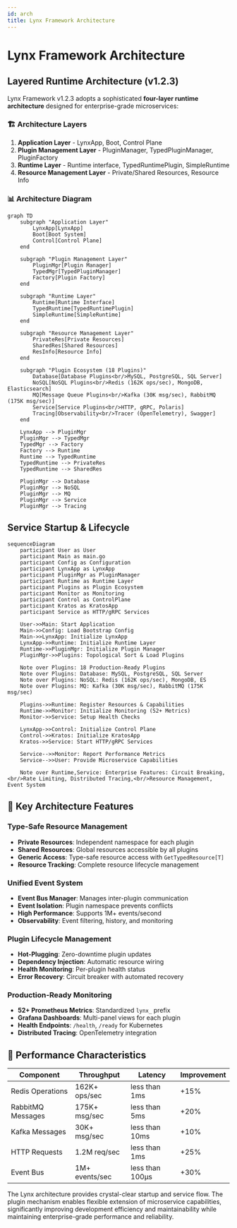 ```yaml
---
id: arch
title: Lynx Framework Architecture
---
```


# Lynx Framework Architecture

## Layered Runtime Architecture (v1.2.3)

Lynx Framework v1.2.3 adopts a sophisticated **four-layer runtime architecture** designed for enterprise-grade microservices:

### 🏗️ Architecture Layers

1. **Application Layer** - LynxApp, Boot, Control Plane
2. **Plugin Management Layer** - PluginManager, TypedPluginManager, PluginFactory  
3. **Runtime Layer** - Runtime interface, TypedRuntimePlugin, SimpleRuntime
4. **Resource Management Layer** - Private/Shared Resources, Resource Info

### 📊 Architecture Diagram

```mermaid
graph TD
    subgraph "Application Layer"
        LynxApp[LynxApp]
        Boot[Boot System]
        Control[Control Plane]
    end
    
    subgraph "Plugin Management Layer"
        PluginMgr[Plugin Manager]
        TypedMgr[TypedPluginManager]
        Factory[Plugin Factory]
    end
    
    subgraph "Runtime Layer"
        Runtime[Runtime Interface]
        TypedRuntime[TypedRuntimePlugin]
        SimpleRuntime[SimpleRuntime]
    end
    
    subgraph "Resource Management Layer"
        PrivateRes[Private Resources]
        SharedRes[Shared Resources]
        ResInfo[Resource Info]
    end
    
    subgraph "Plugin Ecosystem (18 Plugins)"
        Database[Database Plugins<br/>MySQL, PostgreSQL, SQL Server]
        NoSQL[NoSQL Plugins<br/>Redis (162K ops/sec), MongoDB, Elasticsearch]
        MQ[Message Queue Plugins<br/>Kafka (30K msg/sec), RabbitMQ (175K msg/sec)]
        Service[Service Plugins<br/>HTTP, gRPC, Polaris]
        Tracing[Observability<br/>Tracer (OpenTelemetry), Swagger]
    end
    
    LynxApp --> PluginMgr
    PluginMgr --> TypedMgr
    TypedMgr --> Factory
    Factory --> Runtime
    Runtime --> TypedRuntime
    TypedRuntime --> PrivateRes
    TypedRuntime --> SharedRes
    
    PluginMgr --> Database
    PluginMgr --> NoSQL
    PluginMgr --> MQ
    PluginMgr --> Service
    PluginMgr --> Tracing
```

## Service Startup & Lifecycle

```mermaid
sequenceDiagram
    participant User as User
    participant Main as main.go
    participant Config as Configuration
    participant LynxApp as LynxApp
    participant PluginMgr as PluginManager
    participant Runtime as Runtime Layer
    participant Plugins as Plugin Ecosystem
    participant Monitor as Monitoring
    participant Control as ControlPlane
    participant Kratos as KratosApp
    participant Service as HTTP/gRPC Services

    User->>Main: Start Application
    Main->>Config: Load Bootstrap Config
    Main->>LynxApp: Initialize LynxApp
    LynxApp->>Runtime: Initialize Runtime Layer
    Runtime->>PluginMgr: Initialize Plugin Manager
    PluginMgr->>Plugins: Topological Sort & Load Plugins
    
    Note over Plugins: 18 Production-Ready Plugins
    Note over Plugins: Database: MySQL, PostgreSQL, SQL Server
    Note over Plugins: NoSQL: Redis (162K ops/sec), MongoDB, ES
    Note over Plugins: MQ: Kafka (30K msg/sec), RabbitMQ (175K msg/sec)
    
    Plugins->>Runtime: Register Resources & Capabilities
    Runtime->>Monitor: Initialize Monitoring (52+ Metrics)
    Monitor->>Service: Setup Health Checks
    
    LynxApp->>Control: Initialize Control Plane
    Control->>Kratos: Initialize KratosApp
    Kratos->>Service: Start HTTP/gRPC Services
    
    Service-->>Monitor: Report Performance Metrics
    Service-->>User: Provide Microservice Capabilities
    
    Note over Runtime,Service: Enterprise Features: Circuit Breaking,<br/>Rate Limiting, Distributed Tracing,<br/>Resource Management, Event System
```

## 🔧 Key Architecture Features

### Type-Safe Resource Management
- **Private Resources**: Independent namespace for each plugin
- **Shared Resources**: Global resources accessible by all plugins
- **Generic Access**: Type-safe resource access with `GetTypedResource[T]`
- **Resource Tracking**: Complete resource lifecycle management

### Unified Event System
- **Event Bus Manager**: Manages inter-plugin communication
- **Event Isolation**: Plugin namespace prevents conflicts
- **High Performance**: Supports 1M+ events/second
- **Observability**: Event filtering, history, and monitoring

### Plugin Lifecycle Management
- **Hot-Plugging**: Zero-downtime plugin updates
- **Dependency Injection**: Automatic resource wiring
- **Health Monitoring**: Per-plugin health status
- **Error Recovery**: Circuit breaker with automated recovery

### Production-Ready Monitoring
- **52+ Prometheus Metrics**: Standardized `lynx_` prefix
- **Grafana Dashboards**: Multi-panel views for each plugin
- **Health Endpoints**: `/health`, `/ready` for Kubernetes
- **Distributed Tracing**: OpenTelemetry integration

## 🚀 Performance Characteristics

| Component | Throughput | Latency | Improvement |
|-----------|------------|---------|-------------|
| Redis Operations | 162K+ ops/sec | less than 1ms | +15% |
| RabbitMQ Messages | 175K+ msg/sec | less than 5ms | +20% |
| Kafka Messages | 30K+ msg/sec | less than 10ms | +10% |
| HTTP Requests | 1.2M req/sec | less than 1ms | +25% |
| Event Bus | 1M+ events/sec | less than 100μs | +30% |

The Lynx architecture provides crystal-clear startup and service flow. The plugin mechanism enables flexible extension of microservice capabilities, significantly improving development efficiency and maintainability while maintaining enterprise-grade performance and reliability. 